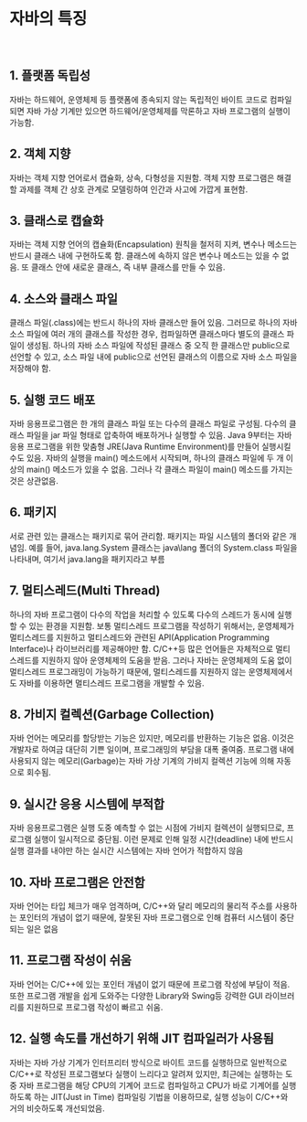 <h1>자바의 특징</h2><br>
<h2>1. 플랫폼 독립성</h2>
<p>자바는 하드웨어, 운영체제 등 플랫폼에 종속되지 않는 독립적인 바이트 코드로 컴파일 되면 자바 가상 기계만 있으면 하드웨어/운영체제를 막론하고 자바 프로그램의 실행이 가능함.</p>
<h2>2. 객체 지향</h2>
<p>자바는 객체 지향 언어로서 캡슐화, 상속, 다형성을 지원함. 객체 지향 프로그램은 해결할 과제를 객체 간 상호 관계로 모델링하여 인간과 사고에 가깝게 표현함.</p>
<h2>3. 클래스로 캡슐화</h2>
<p>자바는 객체 지향 언어의 캡슐화(Encapsulation) 원칙을 철저히 지켜, 변수나 메소드는 반드시 클래스 내에 구현하도록 함. 클래스에 속하지 않은 변수나 메소드는 있을 수 없음. 또 클래스 안에 새로운 클래스, 즉 내부 클래스를 만들 수 있음.</p>
<h2>4. 소스와 클래스 파일</h2>
<p>클래스 파일(.class)에는 반드시 하나의 자바 클래스만 들어 있음. 그러므로 하나의 자바 소스 파일에 여러 개의 클래스를 작성한 경우, 컴파일하면 클래스마다 별도의 클래스 파일이 생성됨. 하나의 자바 소스 파일에 작성된 클래스 중 오직 한 클래스만 public으로 선언할 수 있고, 소스 파일 내에 public으로 선언된 클래스의 이름으로 자바 소스 파일을 저장해야 함.</p>
<h2>5. 실행 코드 배포</h2>
<p>자바 응용프로그램은 한 개의 클래스 파일 또는 다수의 클래스 파일로 구성됨. 다수의 클래스 파일을 jar 파일 형태로 압축하여 배포하거나 실행할 수 있음. Java 9부터는 자바 응용 프로그램을 위한 맞춤형 JRE(Java Runtime Environment)를 만들어 실행시킬 수도 있음. 자바의 실행을 main() 메소드에서 시작되며, 하나의 클래스 파일에 두 개 이상의 main() 메소드가 있을 수 없음. 그러나 각 클래스 파일이 main() 메소드를 가지는 것은 상관없음.</p>
<h2>6. 패키지</h2>
<p>서로 관련 있는 클래스는 패키지로 묶어 관리함. 패키지는 파일 시스템의 폴더와 같은 개념임. 예를 들어, java.lang.System 클래스는 java\lang 폴더의 System.class 파일을 나타내며, 여기서 java.lang을 패키지라고 부름</p>
<h2>7. 멀티스레드(Multi Thread)</h2>
<p>하나의 자바 프로그램이 다수의 작업을 처리할 수 있도록 다수의 스레드가 동시에 실행할 수 있는 환경을 지원함. 보통 멀티스레드 프로그램을 작성하기 위해서는, 운영체제가 멀티스레드를 지원하고 멀티스레드와 관련된 API(Application Programming Interface)나 라이브러리를 제공해야만 함. C/C++등 많은 언어들은 자체적으로 멀티스레드를 지원하지 않아 운영체제의 도움을 받음. 그러나 자바는 운영체제의 도움 없이 멀티스레드 프로그래밍이 가능하기 때문에, 멀티스레드를 지원하지 않는 운영체제에서도 자바를 이용하면 멀티스레드 프로그램을 개발할 수 있음.</p>
<h2>8. 가비지 컬렉션(Garbage Collection)</h2>
<p>자바 언어는 메모리를 할당받는 기능은 있지만, 메모리를 반환하는 기능은 없음. 이것은 개발자로 하여금 대단히 기쁜 일이며, 프로그래밍의 부담을 대폭 줄여줌. 프로그램 내에 사용되지 않는 메모리(Garbage)는 자바 가상 기계의 가비지 컬렉션 기능에 의해 자동으로 회수됨.</p>
<h2>9. 실시간 응용 시스템에 부적합</h2>
<p>자바 응용프로그램은 실행 도중 예측할 수 없는 시점에 가비지 컬렉션이 실행되므로, 프로그램 실행이 일시적으로 중단됨. 이런 문제로 인해 일정 시간(deadline) 내에 반드시 실행 결과를 내야만 하는 실시간 시스템에는 자바 언어가 적합하지 않음</p>
<h2>10. 자바 프로그램은 안전함</h2>
<p>자바 언어는 타입 체크가 매우 엄격하며, C/C++와 달리 메모리의 물리적 주소를 사용하는 포인터의 개념이 없기 때문에, 잘못된 자바 프로그램으로 인해 컴퓨터 시스템이 중단되는 일은 없음</p>
<h2>11. 프로그램 작성이 쉬움</h2>
<p>자바 언어는 C/C++에 있는 포인터 개념이 없기 때문에 프로그램 작성에 부담이 적음. 또한 프로그램 개발을 쉽게 도와주는 다양한 Library와 Swing등 강력한 GUI 라이브러리를 지원하므로 프로그램 작성이 빠르고 쉬움.</p>
<h2>12. 실행 속도를 개선하기 위해 JIT 컴파일러가 사용됨</h2>
<p>자바는 자바 가상 기계가 인터프리터 방식으로 바이트 코드를 실행하므로 일반적으로 C/C++로 작성된 프로그램보다 실행이 느리다고 알려져 있지만, 최근에는 실행하는 도중 자바 프로그램을 해당 CPU의 기계어 코드로 컴파일하고 CPU가 바로 기계어를 실행하도록 하는 JIT(Just in Time) 컴파일링 기법을 이용하므로, 실행 성능이 C/C++와 거의 비슷하도록 개선되었음.</p>
